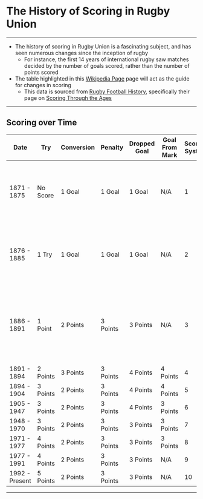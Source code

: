 # The History of Scoring in Rugby Union
-----
- The history of scoring in Rugby Union is a fascinating subject, and has seen numerous changes since the inception of rugby
    - For instance, the first 14 years of international rugby saw matches decided by the number of goals scored, rather than the number of points scored
- The table highlighted in this [Wikipedia Page](https://en.wikipedia.org/wiki/History_of_rugby_union#Scoring) page will act as the guide for changes in scoring
    - This data is sourced from [Rugby Football History](https://www.rugbyfootballhistory.com/), specifically their page on [Scoring Through the Ages](https://www.rugbyfootballhistory.com/scoring.htm)
-----
## Scoring over Time
| Date | Try | Conversion | Penalty | Dropped Goal | Goal From Mark | Scoring System | Notes |
| ----------- | ----------- | ----------- | ----------- | ----------- | ----------- | ----------- | ----------- |
| 1871 - 1875 | No Score | 1 Goal | 1 Goal | 1 Goal | N/A | 1 | Matches decided by a majority of Goals. A Try was required to score a conversion-goal |
| 1876 - 1885 | 1 Try | 1 Goal | 1 Goal | 1 Goal | N/A | 2 | Like above, but if number of Goals were equal, the number of Tries was used as a tie-breaker |
| 1886 - 1891 | 1 Point | 2 Points | 3 Points | 3 Points | N/A | 3 |All Tests played in 1891 were played as a part of the [Home Nations Championship](https://en.wikipedia.org/wiki/1891_Home_Nations_Championship#Scoring_system), which used Scoring System 3 |
| 1891 - 1894 | 2 Points | 3 Points | 3 Points | 4 Points | 4 Points | 4 | |
| 1894 - 1904 | 3 Points | 2 Points | 3 Points | 4 Points | 4 Points | 5 | |
| 1905 - 1947 | 3 Points | 2 Points | 3 Points | 4 Points | 3 Points | 6 | |
| 1948 - 1970 | 3 Points | 2 Points | 3 Points | 3 Points | 3 Points | 7 | |
| 1971 - 1977 | 4 Points | 2 Points | 3 Points | 3 Points | 3 Points | 8 | |
| 1977 - 1991 | 4 Points | 2 Points | 3 Points | 3 Points | N/A | 9 | |
| 1992 - Present | 5 Points | 2 Points | 3 Points | 3 Points | N/A | 10 | |

-----
